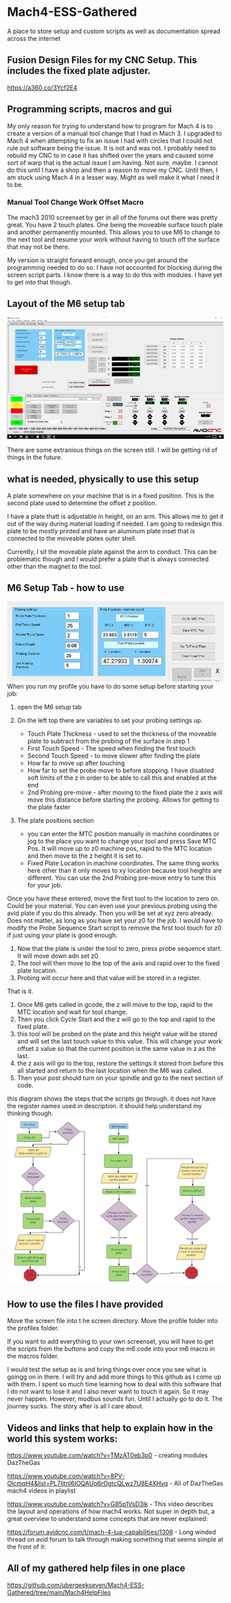 # Mach4-ESS-Gathered
A place to store setup and custom scripts as well as documentation spread across the internet
## Fusion Design Files for my CNC Setup. This includes the fixed plate adjuster.
https://a360.co/3Ycf2E4

## Programming scripts, macros and gui

My only reason for trying to understand how to program for Mach 4 is to create a version of a manual tool change that I had in Mach 3.
I upgraded to Mach 4 when attempting to fix an issue I had with circles that I could not rule out software being the issue. It is not and was not. I probably need to rebuild my CNC to in case it has shifted over the years and caused some sort of warp that is the actual issue I am having. Not sure, maybe. I cannot do this until I have a shop and then a reason to move my CNC. Until then, I am stuck using Mach 4 in a lesser way. Might as well make it what I need it to be.

### Manual Tool Change Work Offset Macro
The mach3 2010 screenset by ger in all of the forums out there was pretty great. You have 2 touch plates. One being the moveable surface touch plate and another permanently mounted. This allows you to use M6 to change to the next tool and resume your work without having to touch off the surface that may not be there.

My version is straight forward enough, once you get around the programming needed to do so. I have not accounted for blocking during the screen script parts. I know there is a way to do this with modules. I have yet to get into that though.

## Layout of the M6 setup tab
![alt text](https://github.com/ubergeekseven/Mach4-ESS-Gathered/blob/main/M6Files/Annotation%202023-02-18%20093639.png)

There are some extranious things on the screen still. I will be getting rid of things in the future. 
## what is needed, physically to use this setup
A plate somewhere on your machine that is in a fixed position. This is the second plate used to determine the offset z position.

I have a plate thatt is adjustable in height, on an arm. This allows me to get it out of the way during material loading if needed.
I am going to redesign this plate to be mostly printed and have an aluminum plate inset that is connected to the moveable plates outer shell. 

Currently, I sit the moveable plate against the arm to conduct. This can be problematic though and I would prefer a plate that is always connected other than the magnet to the tool.

## M6 Setup Tab - how to use
![alt text](https://github.com/ubergeekseven/Mach4-ESS-Gathered/blob/main/M6Files/Input.png)
When you run my profile you have to do some setup before starting your job:
1) open the M6 setup tab
2) On the left top there are variables to set your probing settings up. 
   - Touch Plate Thickness - used to set the thickness of the moveable plate to subtract from the probing of the surface in step 1
   - First Touch Speed - The speed when finding the first touch 
   - Second Touch Speed - to move slower after finding the plate
   - How far to move up after touching
   - How far to set the probe move to before stopping. I have disabled soft limits of the z in order to be able to call this and enabled at the end
   - 2nd Probing pre-move - after moving to the fixed plate the z axis will move this distance before starting the probing. Allows for getting to the plate faster
   
3) The plate positions section
   - you can enter the MTC position manually in machine coordinates or jog to the place you want to change your tool and press Save MTC Pos. It will move up to z0 machine pos, rapid to the MTC location and then move to the z height it is set to.
   - Fixed Plate Location in machine coordinates. The same thing works here other than it only moves to xy location because tool heights are different. You can use the 2nd Probing pre-move entry to tune this for your job.

Once you have these entered, move the first tool to the location to zero on. Could be your material. You can even use your previous probing using the avid plate if you do this already. Then you will be set at xyz zero already. Does not matter, as long as you have set your z0 for the job. I would have to modify the Probe Sequence Start script to remove the first tool touch for z0 if just using your plate is good enough.

1) Now that the plate is under the tool to zero, press probe sequence start. It will move down adn set z0.
2) The tool will then move to the top of the axis and rapid over to the fixed plate location.
3) Probing will occur here and that value will be stored in a register.

That is it. 
1) Once M6 gets called in gcode, the z will move to the top, rapid to the MTC location and wait for tool change. 
2) Then you click Cycle Start and the z will go to the top and rapid to the fixed plate.
3) this tool will be probed on the plate and this height value will be stored and will set the last touch value to this value. This will change your work offset z value so that the current position is the same value in z as the last. 
4) the z axis will go to the top, restore the settings it stored from before this all started and return to the last location when the M6 was called.
5) Then your post should turn on your spindle and go to the next section of code. 

this diagram shows the steps that the scripts go through. it does not have the register names used in description. it should help understand my thinking though.
![alt text](https://github.com/ubergeekseven/Mach4-ESS-Gathered/blob/main/M6Files/Mach4m6.png)

         
## How to use the files I have provided
Move the screen file into t he screen directory.
Move the profile folder into the profiles folder.

If you want to add everything to your own screenset, you will have to get the scripts from the buttons and copy the m6 code into your m6 macro in the macros folder. 

I would test the setup as is and bring things over once you see what is goingg on in there. I will try and add more things to this github as I come up with them. I spent so much time learning how to deal with this software that I do not want to lose it and I also never want to touch it again. So it may never happen. However, modbus sounds fun. Until I actually go to do it. The journey sucks. The story after is all I care about.



## Videos and links that help to explain how in the world this system works:

https://www.youtube.com/watch?v=TMzAT0eb3p0 - creating modules DazTheGas

https://www.youtube.com/watch?v=8PV-OlcmqH4&list=PL7IitnI6IOQAUp6rOgtcQLwz7U8E4XHvq - All of DazTheGas mach4 videos in playlist 

https://www.youtube.com/watch?v=G85p1VsD3lk - This video describes the layout and operations of how mach4 works. Not super in depth but, a great overview to understand some concepts that are never explained:



https://forum.avidcnc.com/t/mach-4-lua-capabilities/1308 - Long winded thread on avid forum to talk through making something that seems simple at the front of it:


## All of my gathered help files in one place

https://github.com/ubergeekseven/Mach4-ESS-Gathered/tree/main/Mach4HelpFiles


